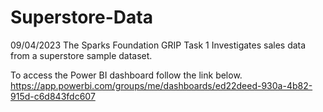 # Superstore-Data
09/04/2023
The Sparks Foundation GRIP Task 1
Investigates sales data from a superstore sample dataset. 

To access the Power BI dashboard follow the link below.
https://app.powerbi.com/groups/me/dashboards/ed22deed-930a-4b82-915d-c6d843fdc607 

